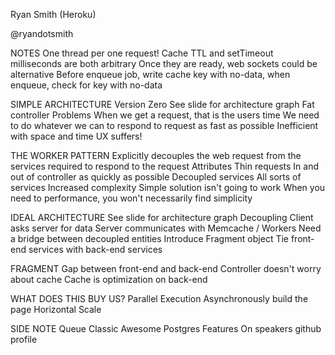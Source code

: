 Ryan Smith (Heroku)
 
@ryandotsmith

NOTES
  One thread per one request!
  Cache TTL and setTimeout milliseconds are both arbitrary
  Once they are ready, web sockets could be alternative
  Before enqueue job, write cache key with no-data, when enqueue, check for key with no-data
 
SIMPLE ARCHITECTURE
  Version Zero
  See slide for architecture graph
  Fat controller
  Problems
    When we get a request, that is the users time
    We need to do whatever we can to respond to request as fast as possible
    Inefficient with space and time
    UX suffers!
    
THE WORKER PATTERN
  Explicitly decouples the web request from the services required to respond to the request
  Attributes
    Thin requests
      In and out of controller as quickly as possible
    Decoupled services
      All sorts of services
    Increased complexity
      Simple solution isn't going to work
      When you need to performance, you won't necessarily find simplicity 
      
IDEAL ARCHITECTURE
  See slide for architecture graph
  Decoupling
    Client asks server for data
    Server communicates with Memcache / Workers
  Need a bridge between decoupled entities
    Introduce Fragment object
    Tie front-end services with back-end services
    
FRAGMENT
  Gap between front-end and back-end
  Controller doesn't worry about cache
  Cache is optimization on back-end
  
WHAT DOES THIS BUY US?
  Parallel Execution
  Asynchronously build the page
  Horizontal Scale
  
SIDE NOTE
  Queue Classic
  Awesome Postgres Features
  On speakers github profile
  
  
  
  
  
  
  
  
  
  
  
  
  
  
  
  
  
  
  
  
